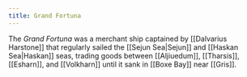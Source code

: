 ```yaml
---
title: Grand Fortuna
---
```


The *Grand Fortuna* was a merchant ship captained by [[Dalvarius Harstone]] that regularly sailed the [[Sejun Sea|Sejun]] and [[Haskan Sea|Haskan]] seas, trading goods between [[Aljiuedum]], [[Tharsis]], [[Esharn]], and [[Volkharn]] until it sank in [[Boxe Bay]] near [[Gris]].